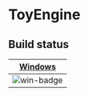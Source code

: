 # ToyEngine # 

## Build status

| [Windows][win-link] |
| :-----------------: |
| ![win-badge]        |

[win-badge]: https://ci.appveyor.com/api/projects/status/324us8hgbkrkuc6o/branch/master?svg=true "AppVeyor build status"
[win-link]:  https://ci.appveyor.com/project/DmitryKrutskikh/toygine/branch/master "AppVeyor build status"




